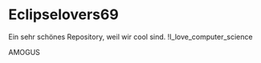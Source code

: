 # Eclipselovers69
Ein sehr schönes Repository, weil wir cool sind. !I_love_computer_science


AMOGUS

